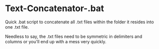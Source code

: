 # Text-Concatenator-.bat

Quick .bat script to concatenate all .txt files within the folder it resides into one .txt file.

Needless to say, the .txt files need to be symmetric in delimiters and columns or you'll end up with a mess very quickly.
